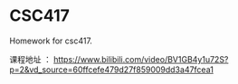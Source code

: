 # CSC417
Homework for csc417.

课程地址 ： https://www.bilibili.com/video/BV1GB4y1u72S?p=2&vd_source=60ffcefe479d27f859009dd3a47fcea1